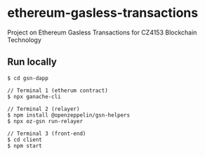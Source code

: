 # ethereum-gasless-transactions
Project on Ethereum Gasless Transactions for CZ4153 Blockchain Technology

## Run locally
```console
$ cd gsn-dapp

// Terminal 1 (etherum contract)
$ npx ganache-cli

// Terminal 2 (relayer)
$ npm install @openzeppelin/gsn-helpers
$ npx oz-gsn run-relayer

// Terminal 3 (front-end)
$ cd client
$ npm start
```
